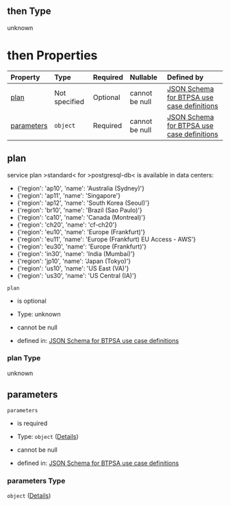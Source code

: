 ## then Type

unknown

# then Properties

| Property                  | Type          | Required | Nullable       | Defined by                                                                                                                                                                                                                                                                                                 |
| :------------------------ | :------------ | :------- | :------------- | :--------------------------------------------------------------------------------------------------------------------------------------------------------------------------------------------------------------------------------------------------------------------------------------------------------- |
| [plan](#plan)             | Not specified | Optional | cannot be null | [JSON Schema for BTPSA use case definitions](btpsa-usecase-properties-services-items-allof-1-then-allof-80-then-allof-2-then-properties-plan.md "undefined#/properties/services/items/allOf/1/then/allOf/80/then/allOf/2/then/properties/plan")                                                            |
| [parameters](#parameters) | `object`      | Required | cannot be null | [JSON Schema for BTPSA use case definitions](btpsa-usecase-properties-services-items-allof-1-then-allof-80-then-allof-2-then-properties-parameters.md "http://example.com/schemas/postgres-standard-create.json#/properties/services/items/allOf/1/then/allOf/80/then/allOf/2/then/properties/parameters") |

## plan

service plan >standard< for >postgresql-db< is available in data centers:

*   {'region': 'ap10', 'name': 'Australia (Sydney)'}
*   {'region': 'ap11', 'name': 'Singapore'}
*   {'region': 'ap12', 'name': 'South Korea (Seoul)'}
*   {'region': 'br10', 'name': 'Brazil (Sao Paulo)'}
*   {'region': 'ca10', 'name': 'Canada (Montreal)'}
*   {'region': 'ch20', 'name': 'cf-ch20'}
*   {'region': 'eu10', 'name': 'Europe (Frankfurt)'}
*   {'region': 'eu11', 'name': 'Europe (Frankfurt) EU Access - AWS'}
*   {'region': 'eu30', 'name': 'Europe (Frankfurt)'}
*   {'region': 'in30', 'name': 'India (Mumbai)'}
*   {'region': 'jp10', 'name': 'Japan (Tokyo)'}
*   {'region': 'us10', 'name': 'US East (VA)'}
*   {'region': 'us30', 'name': 'US Central (IA)'}

`plan`

*   is optional

*   Type: unknown

*   cannot be null

*   defined in: [JSON Schema for BTPSA use case definitions](btpsa-usecase-properties-services-items-allof-1-then-allof-80-then-allof-2-then-properties-plan.md "undefined#/properties/services/items/allOf/1/then/allOf/80/then/allOf/2/then/properties/plan")

### plan Type

unknown

## parameters



`parameters`

*   is required

*   Type: `object` ([Details](btpsa-usecase-properties-services-items-allof-1-then-allof-80-then-allof-2-then-properties-parameters.md))

*   cannot be null

*   defined in: [JSON Schema for BTPSA use case definitions](btpsa-usecase-properties-services-items-allof-1-then-allof-80-then-allof-2-then-properties-parameters.md "http://example.com/schemas/postgres-standard-create.json#/properties/services/items/allOf/1/then/allOf/80/then/allOf/2/then/properties/parameters")

### parameters Type

`object` ([Details](btpsa-usecase-properties-services-items-allof-1-then-allof-80-then-allof-2-then-properties-parameters.md))
